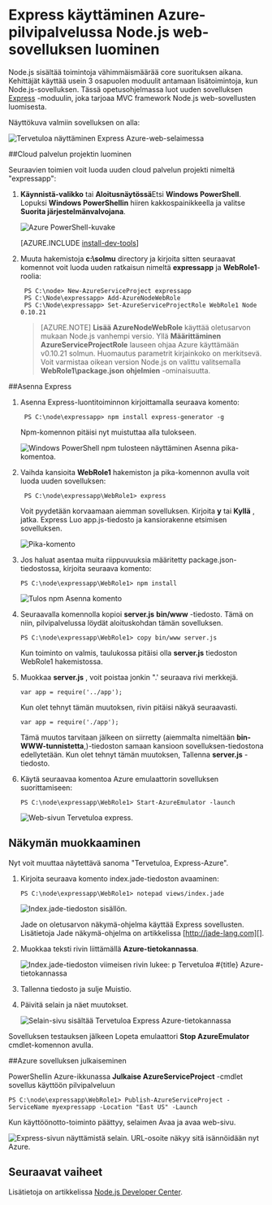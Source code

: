 <properties 
    pageTitle="Web-sovelluksen Expressin (Node.js) | Microsoft Azure" 
    description="Opetusohjelma, joka perustuu cloud service-opetusohjelma ja esitellään Express-moduulin käyttämisestä." 
    services="cloud-services" 
    documentationCenter="nodejs" 
    authors="rmcmurray" 
    manager="wpickett" 
    editor=""/>

<tags 
    ms.service="cloud-services" 
    ms.workload="tbd" 
    ms.tgt_pltfrm="na" 
    ms.devlang="nodejs" 
    ms.topic="article" 
    ms.date="08/11/2016" 
    ms.author="robmcm"/>






# <a name="build-a-nodejs-web-application-using-express-on-an-azure-cloud-service"></a>Express käyttäminen Azure-pilvipalvelussa Node.js web-sovelluksen luominen

Node.js sisältää toimintoja vähimmäismäärää core suorituksen aikana.
Kehittäjät käyttää usein 3 osapuolen moduulit antamaan lisätoimintoja, kun Node.js-sovelluksen. Tässä opetusohjelmassa luot uuden sovelluksen [Express][] -moduulin, joka tarjoaa MVC framework Node.js web-sovellusten luomisesta.

Näyttökuva valmiin sovelluksen on alla:

![Tervetuloa näyttäminen Express Azure-web-selaimessa](./media/cloud-services-nodejs-develop-deploy-express-app/node36.png)

##<a name="create-a-cloud-service-project"></a>Cloud palvelun projektin luominen

Seuraavien toimien voit luoda uuden cloud palvelun projekti nimeltä "expressapp":

1. **Käynnistä-valikko** tai **Aloitusnäytössä**Etsi **Windows PowerShell**. Lopuksi **Windows PowerShellin** hiiren kakkospainikkeella ja valitse **Suorita järjestelmänvalvojana**.

    ![Azure PowerShell-kuvake](./media/cloud-services-nodejs-develop-deploy-express-app/azure-powershell-start.png)

    [AZURE.INCLUDE [install-dev-tools](../../includes/install-dev-tools.md)]

2. Muuta hakemistoja **c:\\solmu** directory ja kirjoita sitten seuraavat komennot voit luoda uuden ratkaisun nimeltä **expressapp** ja **WebRole1**-roolia:

        PS C:\node> New-AzureServiceProject expressapp
        PS C:\Node\expressapp> Add-AzureNodeWebRole
        PS C:\Node\expressapp> Set-AzureServiceProjectRole WebRole1 Node 0.10.21

    > [AZURE.NOTE] **Lisää AzureNodeWebRole** käyttää oletusarvon mukaan Node.js vanhempi versio. Yllä **Määrittäminen AzureServiceProjectRole** lauseen ohjaa Azure käyttämään v0.10.21 solmun.  Huomautus parametrit kirjainkoko on merkitsevä.  Voit varmistaa oikean version Node.js on valittu valitsemalla **WebRole1\package.json** **ohjelmien** -ominaisuutta.

##<a name="install-express"></a>Asenna Express

1. Asenna Express-luontitoiminnon kirjoittamalla seuraava komento:

        PS C:\node\expressapp> npm install express-generator -g

    Npm-komennon pitäisi nyt muistuttaa alla tulokseen. 

    ![Windows PowerShell npm tulosteen näyttäminen Asenna pika-komentoa.](./media/cloud-services-nodejs-develop-deploy-express-app/express-g.png)

2. Vaihda kansioita **WebRole1** hakemiston ja pika-komennon avulla voit luoda uuden sovelluksen:

        PS C:\node\expressapp\WebRole1> express

    Voit pyydetään korvaamaan aiemman sovelluksen. Kirjoita **y** tai **Kyllä** , jatka. Express Luo app.js-tiedosto ja kansiorakenne etsimisen sovelluksen.

    ![Pika-komento](./media/cloud-services-nodejs-develop-deploy-express-app/node23.png)


5.  Jos haluat asentaa muita riippuvuuksia määritetty package.json-tiedostossa, kirjoita seuraava komento:

        PS C:\node\expressapp\WebRole1> npm install

    ![Tulos npm Asenna komento](./media/cloud-services-nodejs-develop-deploy-express-app/node26.png)

6.  Seuraavalla komennolla kopioi **server.js** **bin/www** -tiedosto. Tämä on niin, pilvipalvelussa löydät aloituskohdan tämän sovelluksen.

        PS C:\node\expressapp\WebRole1> copy bin/www server.js

    Kun toiminto on valmis, taulukossa pitäisi olla **server.js** tiedoston WebRole1 hakemistossa.

7.  Muokkaa **server.js** , voit poistaa jonkin ".' seuraava rivi merkkejä.

        var app = require('../app');

    Kun olet tehnyt tämän muutoksen, rivin pitäisi näkyä seuraavasti.

        var app = require('./app');

    Tämä muutos tarvitaan jälkeen on siirretty (aiemmalta nimeltään **bin-WWW-tunnistetta**,)-tiedoston samaan kansioon sovelluksen-tiedostona edellytetään. Kun olet tehnyt tämän muutoksen, Tallenna **server.js** -tiedosto.

8.  Käytä seuraavaa komentoa Azure emulaattorin sovelluksen suorittamiseen:

        PS C:\node\expressapp\WebRole1> Start-AzureEmulator -launch

    ![Web-sivun Tervetuloa express.](./media/cloud-services-nodejs-develop-deploy-express-app/node28.png)

## <a name="modifying-the-view"></a>Näkymän muokkaaminen

Nyt voit muuttaa näytettävä sanoma "Tervetuloa, Express-Azure".

1.  Kirjoita seuraava komento index.jade-tiedoston avaaminen:

        PS C:\node\expressapp\WebRole1> notepad views/index.jade

    ![Index.jade-tiedoston sisällön.](./media/cloud-services-nodejs-develop-deploy-express-app/getting-started-19.png)

    Jade on oletusarvon näkymä-ohjelma käyttää Express sovellusten. Lisätietoja Jade näkymä-ohjelma on artikkelissa [http://jade-lang.com][].

2.  Muokkaa teksti rivin liittämällä **Azure-tietokannassa**.

    ![Index.jade-tiedoston viimeisen rivin lukee: p Tervetuloa \#{title} Azure-tietokannassa](./media/cloud-services-nodejs-develop-deploy-express-app/node31.png)

3.  Tallenna tiedosto ja sulje Muistio.

4.  Päivitä selain ja näet muutokset.

    ![Selain-sivu sisältää Tervetuloa Express Azure-tietokannassa](./media/cloud-services-nodejs-develop-deploy-express-app/node32.png)

Sovelluksen testauksen jälkeen Lopeta emulaattori **Stop AzureEmulator** cmdlet-komennon avulla.

##<a name="publishing-the-application-to-azure"></a>Azure sovelluksen julkaiseminen

PowerShellin Azure-ikkunassa **Julkaise AzureServiceProject** -cmdlet sovellus käyttöön pilvipalveluun

    PS C:\node\expressapp\WebRole1> Publish-AzureServiceProject -ServiceName myexpressapp -Location "East US" -Launch

Kun käyttöönotto-toiminto päättyy, selaimen Avaa ja avaa web-sivu.

![Express-sivun näyttämistä selain. URL-osoite näkyy sitä isännöidään nyt Azure.](./media/cloud-services-nodejs-develop-deploy-express-app/node36.png)

## <a name="next-steps"></a>Seuraavat vaiheet

Lisätietoja on artikkelissa [Node.js Developer Center](/develop/nodejs/).

  [Node.js Web Application]: http://www.windowsazure.com/develop/nodejs/tutorials/getting-started/
  [Express]: http://expressjs.com/
  [http://Jade-Lang.com]: http://jade-lang.com

 
